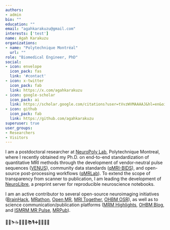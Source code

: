 ```yaml
---
authors:
- admin
bio: ""
education: ""
email: "agahkarakuzu@gmail.com"
interests: ['test']
name: Agah Karakuzu
organizations:
- name: "Polytechnique Montréal"
  url: ""
role: "Biomedical Engineer, PhD"
social:
- icon: envelope
  icon_pack: fas
  link: '#contact'
- icon: x-twitter
  icon_pack: fab
  link: https://x.com/agahkarakuzu
- icon: google-scholar
  icon_pack: ai
  link: https://scholar.google.com/citations?user=tVvzWVMAAAAJ&hl=en&oi=ao
- icon: github
  icon_pack: fab
  link: https://github.com/agahkarakuzu
superuser: true
user_groups:
- Researchers
- Visitors
---
```


I am a postdoctoral researcher at [NeuroPoly Lab](https://neuro.polymtl.ca/), Polytechnique Montreal, where I recently obtained my Ph.D. on end-to-end standardization of quantitative MRI methods through the development of vendor-neutral pulse sequences ([VENUS](https://qmrlab.org/VENUS)), community data standards ([qMRI-BIDS](https://doi.org/10.1038/sdata.2016.44)), and open-source post-processing workflows ([qMRLab](http://qmrlab.org)). To extend the scope of transparency from scanner to publication, I am leading the development of [NeuroLibre](https://neurolibre.org), a preprint server for reproducible neuroscience notebooks. 

I am an active contributor to several open-source neuroimaging initiatives ([BrainHack](https://brainhack.org/), [MRathon](https://mrathon.github.io), [Open MR](https://openmrbenelux.github.io/), [MRI Together](https://mritogether.esmrmb.org/), [OHBM OSR](https://ohbm.github.io/osr)), as well as to science communication/publication platforms ([MRM Highlights](https://blog.ismrm.org/category/highlights/), [OHBM Blog](https://www.ohbmbrainmappingblog.com), and [ISMRM MR Pulse](https://blog.ismrm.org/), [MRPub](https://ismrm.github.io/mrpub)).

🚴‍♂️⛷☕️🎸🎨😸📚🎙➕👨‍💻🧲🧠